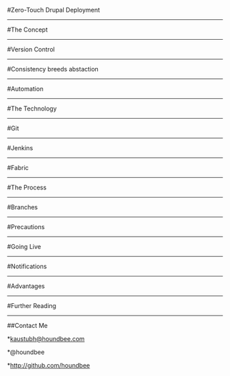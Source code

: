 #Zero-Touch Drupal Deployment

---

#The Concept

---

#Version Control

---

#Consistency breeds abstaction

---

#Automation

---

#The Technology

---

#Git

---

#Jenkins

---

#Fabric

---

#The Process

---

#Branches

---

#Precautions

---

#Going Live

---

#Notifications

---

#Advantages

---

#Further Reading

---

##Contact Me

*kaustubh@houndbee.com

*@houndbee

*http://github.com/houndbee
